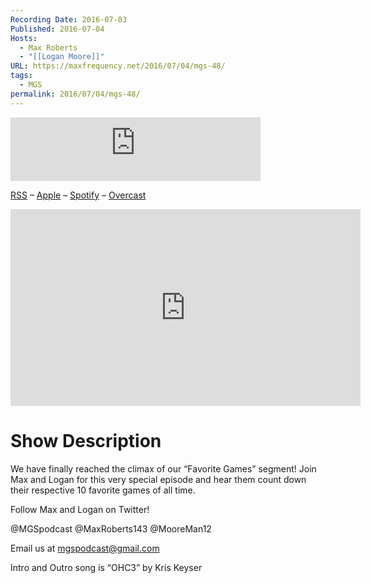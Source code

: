 ```yaml
---
Recording Date: 2016-07-03
Published: 2016-07-04
Hosts:
  - Max Roberts
  - "[[Logan Moore]]"
URL: https://maxfrequency.net/2016/07/04/mgs-48/
tags:
  - MGS
permalink: 2016/07/04/mgs-48/
---
```

<iframe src="https://podcasters.spotify.com/pod/show/millennialgamingspeak/embed/episodes/Episode-48-Our-10-Favorite-Games-of-All-Time-e1adhu1/a-a6ts45i" height="102px" width="400px" frameborder="0" scrolling="no"></iframe>

[RSS](https://anchor.fm/s/74aa3858/podcast/rss) – [Apple](https://podcasts.apple.com/us/podcast/episode-3-gdc-wrap-up/id1000915981?i=1000542222515) – [Spotify](https://open.spotify.com/episode/7wePXT4Bt22LWifVLx3n8y) – [Overcast](https://overcast.fm/+EtIgeWxEU)

<div class=iframe-container>
<iframe width="560" height="315" src="https://www.youtube-nocookie.com/embed/gGGMjZ-RKDI?si=vDjsFL8ZJ-hQjj-r" title="YouTube video player" frameborder="0" allow="accelerometer; autoplay; clipboard-write; encrypted-media; gyroscope; picture-in-picture; web-share" allowfullscreen></iframe>
</div>

# Show Description

We have finally reached the climax of our “Favorite Games” segment! Join Max and Logan for this very special episode and hear them count down their respective 10 favorite games of all time.

Follow Max and Logan on Twitter!

@MGSpodcast
@MaxRoberts143
@MooreMan12

Email us at mgspodcast@gmail.com

Intro and Outro song is “OHC3” by Kris Keyser